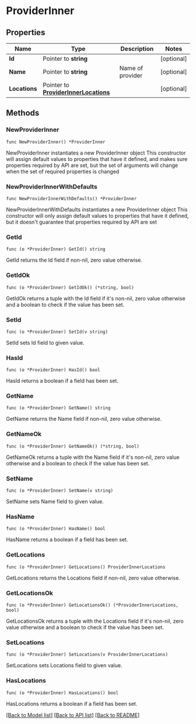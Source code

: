 # ProviderInner

## Properties

Name | Type | Description | Notes
------------ | ------------- | ------------- | -------------
**Id** | Pointer to **string** |  | [optional] 
**Name** | Pointer to **string** | Name of provider | [optional] 
**Locations** | Pointer to [**ProviderInnerLocations**](ProviderInnerLocations.md) |  | [optional] 

## Methods

### NewProviderInner

`func NewProviderInner() *ProviderInner`

NewProviderInner instantiates a new ProviderInner object
This constructor will assign default values to properties that have it defined,
and makes sure properties required by API are set, but the set of arguments
will change when the set of required properties is changed

### NewProviderInnerWithDefaults

`func NewProviderInnerWithDefaults() *ProviderInner`

NewProviderInnerWithDefaults instantiates a new ProviderInner object
This constructor will only assign default values to properties that have it defined,
but it doesn't guarantee that properties required by API are set

### GetId

`func (o *ProviderInner) GetId() string`

GetId returns the Id field if non-nil, zero value otherwise.

### GetIdOk

`func (o *ProviderInner) GetIdOk() (*string, bool)`

GetIdOk returns a tuple with the Id field if it's non-nil, zero value otherwise
and a boolean to check if the value has been set.

### SetId

`func (o *ProviderInner) SetId(v string)`

SetId sets Id field to given value.

### HasId

`func (o *ProviderInner) HasId() bool`

HasId returns a boolean if a field has been set.

### GetName

`func (o *ProviderInner) GetName() string`

GetName returns the Name field if non-nil, zero value otherwise.

### GetNameOk

`func (o *ProviderInner) GetNameOk() (*string, bool)`

GetNameOk returns a tuple with the Name field if it's non-nil, zero value otherwise
and a boolean to check if the value has been set.

### SetName

`func (o *ProviderInner) SetName(v string)`

SetName sets Name field to given value.

### HasName

`func (o *ProviderInner) HasName() bool`

HasName returns a boolean if a field has been set.

### GetLocations

`func (o *ProviderInner) GetLocations() ProviderInnerLocations`

GetLocations returns the Locations field if non-nil, zero value otherwise.

### GetLocationsOk

`func (o *ProviderInner) GetLocationsOk() (*ProviderInnerLocations, bool)`

GetLocationsOk returns a tuple with the Locations field if it's non-nil, zero value otherwise
and a boolean to check if the value has been set.

### SetLocations

`func (o *ProviderInner) SetLocations(v ProviderInnerLocations)`

SetLocations sets Locations field to given value.

### HasLocations

`func (o *ProviderInner) HasLocations() bool`

HasLocations returns a boolean if a field has been set.


[[Back to Model list]](../README.md#documentation-for-models) [[Back to API list]](../README.md#documentation-for-api-endpoints) [[Back to README]](../README.md)


